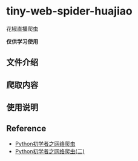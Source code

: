 # tiny-web-spider-huajiao
花椒直播爬虫

**仅供学习使用**

## 文件介绍

## 爬取内容

## 使用说明

## Reference
* [Python初学者之网络爬虫](http://mp.weixin.qq.com/s/vNcQtXWjGHnc6JMjt_vWiQ "Python初学者之网络爬虫")
* [Python初学者之网络爬虫(二)](http://mp.weixin.qq.com/s/WoLKDnaFBcJ-u3msAqtDNw "Python初学者之网络爬虫(二)")